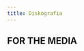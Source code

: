 ```yaml
---
title: Diskografia
---
```


## FOR THE MEDIA
<!--Tänne medialle vapaaseen käyttöön kuvia, katso junna.fi-->